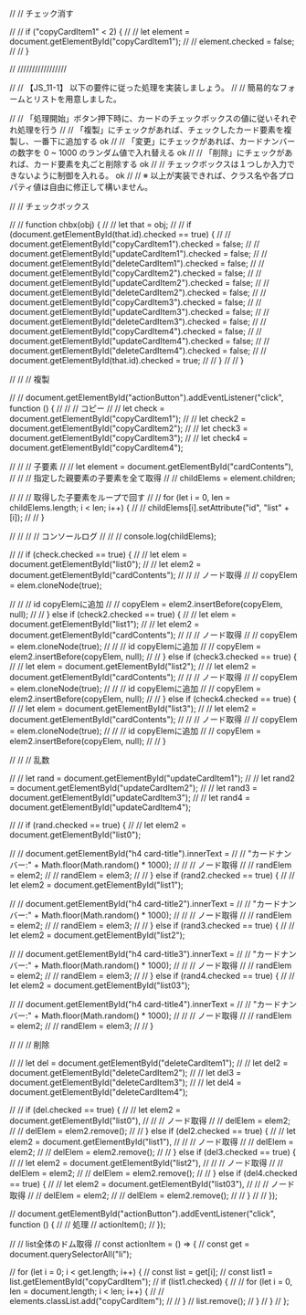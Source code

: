 
// // チェック消す

// // if ("copyCardItem1" < 2) {
// //   let element = document.getElementById("copyCardItem1");
// //   element.checked = false;
// // }

// /////////////////

// // 【JS_11-1】 以下の要件に従った処理を実装しましょう。
// // 簡易的なフォームとリストを用意しました。

// // 「処理開始」ボタン押下時に、カードのチェックボックスの値に従いそれぞれ処理を行う
// // 「複製」にチェックがあれば、チェックしたカード要素を複製し、一番下に追加する ok
// // 「変更」にチェックがあれば、カードナンバーの数字を 0 ~ 1000 のランダム値で入れ替える ok
// // 「削除」にチェックがあれば、カード要素を丸ごと削除する ok
// // チェックボックスは１つしか入力できないように制御を入れる。 ok
// // ※ 以上が実装できれば、クラス名や各プロパティ値は自由に修正して構いません。

// // チェックボックス

// // function chbx(obj) {
// //   let that = obj;
// //   if (document.getElementById(that.id).checked == true) {
// //     document.getElementById("copyCardItem1").checked = false;
// //     document.getElementById("updateCardItem1").checked = false;
// //     document.getElementById("deleteCardItem1").checked = false;
// //     document.getElementById("copyCardItem2").checked = false;
// //     document.getElementById("updateCardItem2").checked = false;
// //     document.getElementById("deleteCardItem2").checked = false;
// //     document.getElementById("copyCardItem3").checked = false;
// //     document.getElementById("updateCardItem3").checked = false;
// //     document.getElementById("deleteCardItem3").checked = false;
// //     document.getElementById("copyCardItem4").checked = false;
// //     document.getElementById("updateCardItem4").checked = false;
// //     document.getElementById("deleteCardItem4").checked = false;
// //     document.getElementById(that.id).checked = true;
// //   }
// // }

// // // 複製

// // document.getElementById("actionButton").addEventListener("click", function () {
// //   // コピー
// //   let check = document.getElementById("copyCardItem1");
// //   let check2 = document.getElementById("copyCardItem2");
// //   let check3 = document.getElementById("copyCardItem3");
// //   let check4 = document.getElementById("copyCardItem4");

// //   // 子要素
// //   let element = document.getElementById("cardContents"),
// //     // 指定した親要素の子要素を全て取得
// //     childElems = element.children;

// //   // 取得した子要素をループで回す
// //   for (let i = 0, len = childElems.length; i < len; i++) {
// //     childElems[i].setAttribute("id", "list" + [i]);
// //   }

// //   // // コンソールログ
// //   // console.log(childElems);

// //   if (check.checked == true) {
// //     let elem = document.getElementById("list0");
// //     let elem2 = document.getElementById("cardContents");
// //     // ノード取得
// //     copyElem = elem.cloneNode(true);

// //     //   id copyElemに追加
// //     copyElem = elem2.insertBefore(copyElem, null);
// //   } else if (check2.checked == true) {
// //     let elem = document.getElementById("list1");
// //     let elem2 = document.getElementById("cardContents");
// //     // ノード取得
// //     copyElem = elem.cloneNode(true);
// //     //   id copyElemに追加
// //     copyElem = elem2.insertBefore(copyElem, null);
// //   } else if (check3.checked == true) {
// //     let elem = document.getElementById("list2");
// //     let elem2 = document.getElementById("cardContents");
// //     // ノード取得
// //     copyElem = elem.cloneNode(true);
// //     //   id copyElemに追加
// //     copyElem = elem2.insertBefore(copyElem, null);
// //   } else if (check4.checked == true) {
// //     let elem = document.getElementById("list3");
// //     let elem2 = document.getElementById("cardContents");
// //     // ノード取得
// //     copyElem = elem.cloneNode(true);
// //     //   id copyElemに追加
// //     copyElem = elem2.insertBefore(copyElem, null);
// //   }

// //   // 乱数

// //   let rand = document.getElementById("updateCardItem1");
// //   let rand2 = document.getElementById("updateCardItem2");
// //   let rand3 = document.getElementById("updateCardItem3");
// //   let rand4 = document.getElementById("updateCardItem4");

// //   if (rand.checked == true) {
// //     let elem2 = document.getElementById("list0");

// //     document.getElementById("h4 card-title").innerText =
// //       "カードナンバー:" + Math.floor(Math.random() * 1000);
// //     // ノード取得
// //     randElem = elem2;
// //     randElem = elem3;
// //   } else if (rand2.checked == true) {
// //     let elem2 = document.getElementById("list1");

// //     document.getElementById("h4 card-title2").innerText =
// //       "カードナンバー:" + Math.floor(Math.random() * 1000);
// //     // ノード取得
// //     randElem = elem2;
// //     randElem = elem3;
// //   } else if (rand3.checked == true) {
// //     let elem2 = document.getElementById("list2");

// //     document.getElementById("h4 card-title3").innerText =
// //       "カードナンバー:" + Math.floor(Math.random() * 1000);
// //     // ノード取得
// //     randElem = elem2;
// //     randElem = elem3;
// //   } else if (rand4.checked == true) {
// //     let elem2 = document.getElementById("list03");

// //     document.getElementById("h4 card-title4").innerText =
// //       "カードナンバー:" + Math.floor(Math.random() * 1000);
// //     // ノード取得
// //     randElem = elem2;
// //     randElem = elem3;
// //   }

// //   // 削除

// //   let del = document.getElementById("deleteCardItem1");
// //   let del2 = document.getElementById("deleteCardItem2");
// //   let del3 = document.getElementById("deleteCardItem3");
// //   let del4 = document.getElementById("deleteCardItem4");

// //   if (del.checked == true) {
// //     let elem2 = document.getElementById("list0"),
// //       // ノード取得
// //       delElem = elem2;
// //     delElem = elem2.remove();
// //   } else if (del2.checked == true) {
// //     let elem2 = document.getElementById("list1"),
// //       // ノード取得
// //       delElem = elem2;
// //     delElem = elem2.remove();
// //   } else if (del3.checked == true) {
// //     let elem2 = document.getElementById("list2"),
// //       // ノード取得
// //       delElem = elem2;
// //     delElem = elem2.remove();
// //   } else if (del4.checked == true) {
// //     let elem2 = document.getElementById("list03"),
// //       // ノード取得
// //       delElem = elem2;
// //     delElem = elem2.remove();
// //   }
// // });

// document.getElementById("actionButton").addEventListener("click", function () {
//   // 処理
//   actionItem();
// });

// // list全体のドム取得
// const actionItem = () => {
//   const get = document.querySelectorAll("li");

//   for (let i = 0; i < get.length; i++) {
//     const list = get[i];
//     const list1 = list.getElementById("copyCardItem");
//     if (list1.checked) {
//       // for (let i = 0, len = document.length; i < len; i++) {
//       //   elements.classList.add("copyCardItem");
//       // }
//       list.remove();
//     }
//   }
// };
